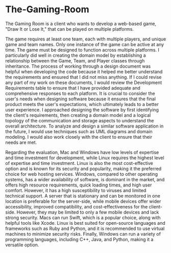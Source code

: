 # The-Gaming-Room

The Gaming Room is a client who wants to develop a web-based game, "Draw It or Lose It," that can be played on multiple platforms. 

The game requires at least one team, each with multiple players, and unique game and team names. Only one instance of the game can be active at any time. The game must be designed to function across multiple platforms. I particularly did well in creating the domain model by establishing a relationship between the Game, Team, and Player classes through inheritance. The process of working through a design document was helpful when developing the code because it helped me better understand the requirements and ensured that I did not miss anything. If I could revise any part of my work on these documents, I would review the Development Requirements table to ensure that I have provided adequate and comprehensive responses to each platform. It is crucial to consider the user's needs when designing software because it ensures that the final product meets the user's expectations, which ultimately leads to a better user experience. 
I approached designing the software by first identifying the client's requirements, then creating a domain model and a logical topology of the communication and storage aspects to understand the overall architecture. To analyze and design a similar software application in the future, I would use techniques such as UML diagrams and domain modeling. I would also work closely with the client to ensure that their needs are met.

Regarding the evaluation, Mac and Windows have low levels of expertise and time investment for development, while Linux requires the highest level of expertise and time investment. Linux is also the most cost-effective option and is known for its security and popularity, making it the preferred choice for web hosting services. Windows, compared to other operating systems, has a wider availability of software, is dominant in the market, and offers high resource requirements, quick loading times, and high user comfort. However, it has a high susceptibility to viruses and limited technical support. A server that is stationary and can be monitored in one location is preferable for the server-side, while mobile devices offer wider accessibility, improved compatibility, and cost-effectiveness for the client-side. 
However, they may be limited to only a few mobile devices and lack strong security. Macs can run Swift, which is a popular choice, along with helpful tools like Xcode. Linux is best suited for open-source languages and frameworks such as Ruby and Python, and it is recommended to use virtual machines to minimize security risks. Finally, Windows can run a variety of programming languages, including C++, Java, and Python, making it a versatile option.
